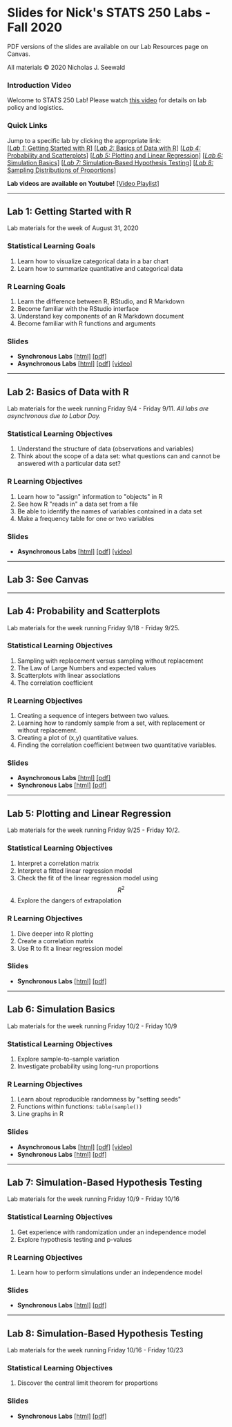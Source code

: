 # Slides for Nick's STATS 250 Labs - Fall 2020

PDF versions of the slides are available on our Lab Resources page on Canvas.

All materials &#169; 2020 Nicholas J. Seewald

### Introduction Video
Welcome to STATS 250 Lab! Please watch [this video](https://youtu.be/g1RVODI-ggA) for details on lab policy and logistics.

### Quick Links
Jump to a specific lab by clicking the appropriate link: <br />
[[*Lab 1:* Getting Started with R]](#lab1)
[[*Lab 2:* Basics of Data with R]](#lab2)
[[*Lab 4:* Probability and Scatterplots]](#lab4)
[[*Lab 5:* Plotting and Linear Regression]](#lab5)
[[*Lab 6:* Simulation Basics]](#lab6)
[[*Lab 7:* Simulation-Based Hypothesis Testing]](#lab7)
[[*Lab 8:* Sampling Distributions of Proportions]](#lab8)

**Lab videos are available on Youtube!** [[Video Playlist]](https://www.youtube.com/playlist?list=PLMmBaYqloeD3ltusC-RXmslcpo1pTUWe_)

<hr />

## <a name="lab1"></a>Lab 1: Getting Started with R
Lab materials for the week of August 31, 2020

### Statistical Learning Goals
1. Learn how to visualize categorical data in a bar chart
1. Learn how to summarize quantitative and categorical data

### R Learning Goals
1. Learn the difference between R, RStudio, and R Markdown
1. Become familiar with the RStudio interface
1. Understand key components of an R Markdown document
1. Become familiar with R functions and arguments

### Slides

- **Synchronous Labs** [[html]](lab01-slides/lab01-slides-sync.html) [[pdf]](lab01-slides/lab01-slides-sync.pdf)
- **Asynchronous Labs** [[html]](lab01-slides/lab01-slides-async.html) [[pdf]](lab01-slides/lab01-slides-async.pdf) [[video]](https://youtu.be/XdnKInpLSxk)

<hr />

## <a name="lab2"></a>Lab 2: Basics of Data with R
Lab materials for the week running Friday 9/4 - Friday 9/11. *All labs are asynchronous due to Labor Day.*

### Statistical Learning Objectives
1. Understand the structure of data (observations and variables)
2. Think about the scope of a data set: what questions can and cannot be answered with a particular data set?

### R Learning Objectives
1. Learn how to "assign" information to "objects" in R
2. See how R "reads in" a data set from a file
3. Be able to identify the names of variables contained in a data set
4. Make a frequency table for one or two variables

### Slides

- **Asynchronous Labs** [[html]](lab02-slides/lab02-slides-general.html) [[pdf]](lab02-slides/lab02-slides-general.pdf) [[video]](https://youtu.be/-RumWaZtLI0)

<hr />

## <a name="lab3"></a> Lab 3: See Canvas

<hr />

## <a name="lab4"></a>Lab 4: Probability and Scatterplots
Lab materials for the week running Friday 9/18 - Friday 9/25.

### Statistical Learning Objectives
1. Sampling with replacement versus sampling without replacement
1. The Law of Large Numbers and expected values
1. Scatterplots with linear associations
1. The correlation coefficient

### R Learning Objectives
1. Creating a sequence of integers between two values.
1. Learning how to randomly sample from a set, with replacement or without replacement.
1. Creating a plot of (x,y) quantitative values.
1. Finding the correlation coefficient between two quantitative variables.

### Slides

- **Asynchronous Labs** [[html]](lab04-slides/lab04-slides-async.html) [[pdf]](lab04-slides/lab04-slides-async.pdf)
- **Synchronous Labs** [[html]](lab04-slides/lab04-slides-sync.html) [[pdf]](lab04-slides/lab04-slides-sync.pdf)

<hr />

## <a name="lab5"></a>Lab 5: Plotting and Linear Regression
Lab materials for the week running Friday 9/25 - Friday 10/2.

### Statistical Learning Objectives
1. Interpret a correlation matrix
1. Interpret a fitted linear regression model
1. Check the fit of the linear regression model using $$R^2$$
1. Explore the dangers of extrapolation

### R Learning Objectives
1. Dive deeper into R plotting
1. Create a correlation matrix
1. Use R to fit a linear regression model

### Slides
- **Synchronous Labs** [[html]](lab05-slides/lab05-slides-sync.html) [[pdf]](lab05-slides/lab05-slides-sync.pdf)

<hr />

## <a name="lab6"></a>Lab 6: Simulation Basics 
Lab materials for the week running Friday 10/2 - Friday 10/9

### Statistical Learning Objectives
1. Explore sample-to-sample variation
1. Investigate probability using long-run proportions

### R Learning Objectives
1. Learn about reproducible randomness by "setting seeds"
1. Functions within functions: `table(sample())`
1. Line graphs in R

### Slides
- **Asynchronous Labs** [[html]](lab06-slides/lab06-slides-async.html) [[pdf]](lab06-slides/lab06-slides-async.pdf) [[video]](https://youtu.be/dCGxOX_WTLE)
- **Synchronous Labs** [[html]](lab06-slides/lab06-slides-sync.html) [[pdf]](lab06-slides/lab06-slides-sync.pdf) 

<hr />

## <a name="lab7"></a>Lab 7: Simulation-Based Hypothesis Testing
Lab materials for the week running Friday 10/9 - Friday 10/16

### Statistical Learning Objectives
1. Get experience with randomization under an independence model
1. Explore hypothesis testing and p-values

### R Learning Objectives
1. Learn how to perform simulations under an independence model

### Slides
- **Synchronous Labs** [[html]](lab07-slides/lab07-slides-sync.html) [[pdf]](lab07-slides/lab07-slides-sync.pdf)

<hr />

## <a name="lab7"></a>Lab 8: Simulation-Based Hypothesis Testing
Lab materials for the week running Friday 10/16 - Friday 10/23

### Statistical Learning Objectives
1. Discover the central limit theorem for proportions

### Slides
- **Synchronous Labs** [[html]](lab08-slides/lab08-slides-sync.html) [[pdf]](lab08-slides/lab08-slides-sync.pdf)

